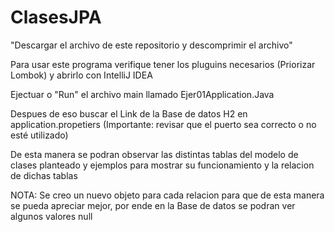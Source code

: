 # ClasesJPA
"Descargar el archivo de este repositorio y descomprimir el archivo"


Para usar este programa verifique tener los pluguins necesarios (Priorizar Lombok) y abrirlo con IntelliJ IDEA


Ejectuar o "Run" el archivo main llamado Ejer01Application.Java


Despues de eso buscar el Link de la Base de datos H2 en application.propetiers (Importante: revisar que el puerto sea correcto o no esté utilizado)


De esta manera se podran observar las distintas tablas del modelo de clases planteado y ejemplos para mostrar su funcionamiento y la relacion de dichas tablas


NOTA: Se creo un nuevo objeto para cada relacion para que de esta manera se pueda apreciar mejor, por ende en la Base de datos se podran ver algunos valores null
